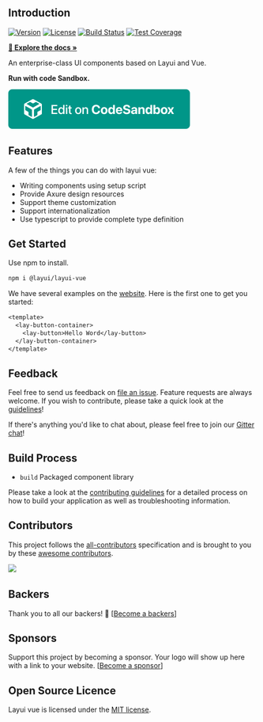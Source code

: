 ## Introduction

<p>  
  <a href="https://www.npmjs.com/package/@layui/layui-vue"><img src="https://img.shields.io/npm/v/@layui/layui-vue.svg?sanitize=true" alt="Version"></a>
  <a href="https://www.npmjs.com/package/@layui/layui-vue"><img src="https://img.shields.io/npm/l/@layui/layui-vue.svg?sanitize=true" alt="License"></a>
  <a href="https://travis-ci.org/sentsin/layui"><img alt="Build Status" src="https://img.shields.io/travis/sentsin/layui/master.svg"></a>
  <a href="https://coveralls.io/r/sentsin/layui?branch=master"><img alt="Test Coverage" src="https://img.shields.io/coveralls/sentsin/layui/master.svg"></a>
</p>  

**[🔶 Explore the docs »](http://layui-vue.pearadmin.com)**

An enterprise-class UI components based on Layui and Vue.

**Run with code Sandbox.**

[![Edit layui-vue](./example/src/assets/sandbox.svg)](https://codesandbox.io/s/11mvy)

## Features

A few of the things you can do with layui vue:

* Writing components using setup script
* Provide Axure design resources
* Support theme customization
* Support internationalization
* Use typescript to provide complete type definition

## Get Started

Use npm to install.

```bash
npm i @layui/layui-vue
```

We have several examples on the [website](http://layui-vue.pearadmin.com). Here is the first one to get you started:

```
<template>
  <lay-button-container>
    <lay-button>Hello Word</lay-button>
  </lay-button-container>
</template>
```

## Feedback

Feel free to send us feedback on [file an issue](https://github.com/layui-vue/layui-vue/issues/new). Feature requests are always welcome. If you wish to contribute, please take a quick look at the [guidelines](./CONTRIBUTING.md)!

If there's anything you'd like to chat about, please feel free to join our [Gitter chat](https://gitter.im/layui-vue/community)!

## Build Process

- `build` Packaged component library

Please take a look at the [contributing guidelines](./CONTRIBUTING.md) for a detailed process on how to build your application as well as troubleshooting information.

## Contributors

This project follows the [all-contributors](https://github.com/layui-vue/layui-vue/graphs/contributors) specification and is brought to you by these [awesome contributors](https://github.com/layui-vue/layui-vue/graphs/contributors).

<a href="https://github.com/layui-vue/layui-vue/graphs/contributors">
  <img src="https://contrib.rocks/image?repo=layui-vue/layui-vue" />
</a>

## Backers 

Thank you to all our backers! 🙏 [[Become a backers](https://opencollective.com/layui-vue#backer)]

## Sponsors 

Support this project by becoming a sponsor. Your logo will show up here with a link to your website. [[Become a sponsor](https://opencollective.com/layui-vue#sponsor)]

## Open Source Licence

Layui vue is licensed under the [MIT license](https://opensource.org/licenses/MIT).